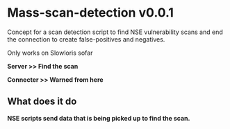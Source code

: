 # Mass-scan-detection v0.0.1
Concept for a scan detection script to find NSE vulnerability scans and end the connection to create false-positives and negatives.

Only works on Slowloris sofar

**Server >> Find the scan**

**Connecter >> Warned from here**

## What does it do
**NSE scripts send data that is being picked up to find the scan.**
